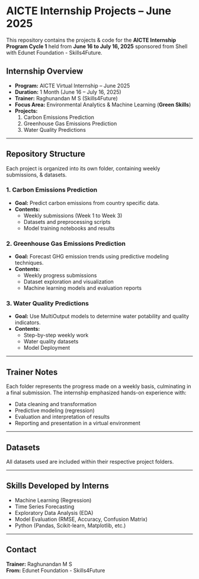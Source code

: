 # AICTE Internship Projects – June 2025

This repository contains the projects & code for the **AICTE Internship Program Cycle 1** held from **June 16 to July 16, 2025** sponsored from Shell with Edunet Foundation - Skills4Future.

## Internship Overview

- **Program:** AICTE Virtual Internship – June 2025
- **Duration:** 1 Month (June 16 – July 16, 2025)
- **Trainer:** Raghunandan M S (Skills4Future)
- **Focus Area:** Environmental Analytics & Machine Learning (**Green Skills**)
- **Projects:**  
  1. Carbon Emissions Prediction  
  2. Greenhouse Gas Emissions Prediction  
  3. Water Quality Predictions

---

## Repository Structure

Each project is organized into its own folder, containing weekly submissions, & datasets.

### 1. **Carbon Emissions Prediction**
- **Goal:** Predict carbon emissions from country specific data.
- **Contents:**
  - Weekly submissions (Week 1 to Week 3)
  - Datasets and preprocessing scripts
  - Model training notebooks and results

### 2. **Greenhouse Gas Emissions Prediction**
- **Goal:** Forecast GHG emission trends using predictive modeling techniques.
- **Contents:**
  - Weekly progress submissions
  - Dataset exploration and visualization
  - Machine learning models and evaluation reports

### 3. **Water Quality Predictions**
- **Goal:** Use MultiOutput models to determine water potability and quality indicators.
- **Contents:**
  - Step-by-step weekly work
  - Water quality datasets
  - Model Deployment

---

## Trainer Notes

Each folder represents the progress made on a weekly basis, culminating in a final submission. The internship emphasized hands-on experience with:

- Data cleaning and transformation
- Predictive modeling (regression)
- Evaluation and interpretation of results
- Reporting and presentation in a virtual environment

---

## Datasets

All datasets used are included within their respective project folders.

---

## Skills Developed by Interns

- Machine Learning (Regression)
- Time Series Forecasting
- Exploratory Data Analysis (EDA)
- Model Evaluation (RMSE, Accuracy, Confusion Matrix)
- Python (Pandas, Scikit-learn, Matplotlib, etc.)

---

## Contact

**Trainer:** Raghunandan M S  
**From:** Edunet Foundation - Skills4Future  
